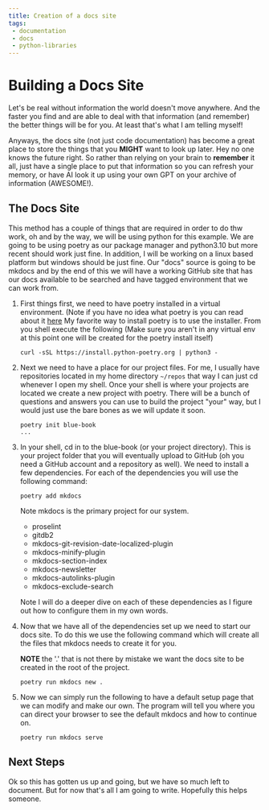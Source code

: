 ```yaml
---
title: Creation of a docs site
tags:
 - documentation
 - docs
 - python-libraries
---
```


# Building a Docs Site

Let's be real without information the world doesn't move anywhere.  And the faster you find and
are able to deal with that information (and remember) the better things will be for you.  At least
that's what I am telling myself!

Anyways, the docs site (not just code documentation) has become a great place to store the things that
you **MIGHT** want to look up later.  Hey no one knows the future right.  So rather than relying on
your brain to **remember** it all, just have a single place to put that information so you can refresh
your memory, or have AI look it up using your own GPT on your archive of information (AWESOME!).

## The Docs Site

This method has a couple of things that are required in order to do thw work, oh and by the way,
we will be using python for this example.  We are going to be using poetry as our package manager 
and python3.10 but more recent should work just fine.  In addition, I will be working on a linux based platform but
windows should be just fine.  Our "docs" source is going to be mkdocs and by
the end of this we will have a working GitHub site that has our docs available to be searched and have
tagged environment that we can work from.

1. First things first, we need to have poetry installed in a virtual environment.  (Note if you have no idea what 
   poetry is you can read about it [here](https://python-poetry.org/)  My favorite way to install poetry is
   to use the installer.  From you shell execute the following (Make sure you aren't in any virtual env at this point
   one will be created for the poetry install itself)

    ```
    curl -sSL https://install.python-poetry.org | python3 -
    ```
   
1. Next we need to have a place for our project files.  For me, I usually have repositories located in my home directory
   ```~/repos```  that way I can just cd whenever I open my shell. Once your shell is where your projects are located
   we create a new project with poetry.  There will be a bunch of questions and answers you can use to build the project
   "your" way, but I would just use the bare bones as we will update it soon.

    ```
    poetry init blue-book
    ...
    ```
   
1. In your shell, cd in to the blue-book (or your project directory).  This is your project folder that you will 
   eventually upload to GitHub (oh you need a GitHub account and a repository as well).  We need to install a few 
   dependencies.  For each of the dependencies you will use the following command:

    ```
    poetry add mkdocs
    ```
   
    Note mkdocs is the primary project for our system.

    - proselint
    - gitdb2 
    - mkdocs-git-revision-date-localized-plugin
    - mkdocs-minify-plugin
    - mkdocs-section-index
    - mkdocs-newsletter
    - mkdocs-autolinks-plugin
    - mkdocs-exclude-search

     Note I will do a deeper dive on each of these dependencies as I figure out how to configure them in my own words.

1. Now that we have all of the dependencies set up we need to start our docs site.  To do this we use the following 
   command which will create all the files that mkdocs needs to create it for you.
 
    **NOTE** the '.' that is not there by mistake we want the docs site to be created in the root of the project.

    ```
    poetry run mkdocs new .
    ```
   
1. Now we can simply run the following to have a default setup page that we can modify and make our own.  The 
   program will tell you where you can direct your browser to see the default mkdocs and how to continue on.

    ```
    poetry run mkdocs serve
    ``` 
   
## Next Steps

Ok so this has gotten us up and going, but we have so much left to document.  But for now that's all I am going to 
write.  Hopefully this helps someone.





